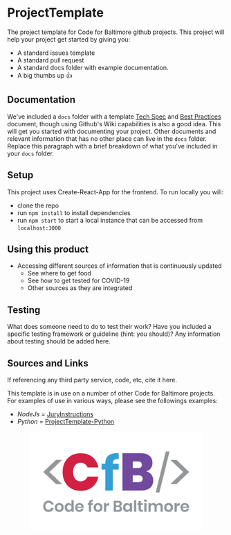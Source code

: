 # ProjectTemplate
The project template for Code for Baltimore github projects.  This project will help your project get started by giving you:
* A standard issues template
* A standard pull request
* A standard docs folder with example documentation.
* A big thumbs up :thumbsup:

## Documentation
We've included a `docs` folder with a template [Tech Spec](/docs/Tech_Spec.md) and [Best Practices](/docs/Best_Practices.md) document, though using Github's Wiki capabilities is also a good idea. This will get you started with documenting your project.  Other documents and relevant information that has no other place can live in the `docs` folder.  Replace this paragraph with a brief breakdown of what you've included in your `docs` folder.

## Setup
This project uses Create-React-App for the frontend. To run locally you will:
- clone the repo
- run `npm install` to install dependencies 
- run `npm start` to start a local instance that can be accessed from `localhost:3000`

## Using this product
- Accessing different sources of information that is continuously updated
    + See where to get food
    + See how to get tested for COVID-19
    + Other sources as they are integrated

## Testing
What does someone need to do to test their work? Have you included a specific testing framework or guideline (hint: you should)? Any information about testing should be added here.

## Sources and Links
If referencing any third party service, code, etc, cite it here.

This template is in use on a number of other Code for Baltimore projects. For examples of use in various ways, please see the followings examples:

* *NodeJs* = [JuryInstructions](https://github.com/CodeForBaltimore/JuryInstructions)
* *Python* = [ProjectTemplate-Python](https://github.com/CodeForBaltimore/ProjectTemplate-Python)

<p align="center">
    <img src="docs/img/CfB.png" width="400">
</p>
